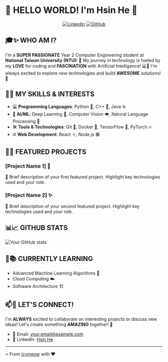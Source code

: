 # 🚀 HELLO WORLD! I'm Hsin He 🎉

<div align="center">
  
  [![LinkedIn](https://img.shields.io/badge/LinkedIn-0077B5?style=for-the-badge&logo=linkedin&logoColor=white)](https://www.linkedin.com/in/hsin-he-123456789/)
  [![GitHub](https://img.shields.io/badge/GitHub-100000?style=for-the-badge&logo=github&logoColor=white)](https://github.com/icymeow)
  
</div>

## 🎓✨ WHO AM I?
I'm a **SUPER PASSIONATE** Year 2 Computer Engineering student at **National Taiwan University (NTU)**! 🎯 My journey in technology is fueled by my **LOVE** for coding and **FASCINATION** with Artificial Intelligence! 💻🤖 I'm always excited to explore new technologies and build **AWESOME** solutions! 🚀

## 💪🔥 MY SKILLS & INTERESTS
- 💻 **Programming Languages**: Python 🐍, C++ 🚀, Java ☕
- 🤖 **AI/ML**: Deep Learning 🧠, Computer Vision 👁️, Natural Language Processing 📝
- 🛠️ **Tools & Technologies**: Git 🐙, Docker 🐳, TensorFlow 🤖, PyTorch 🔥
- 🌐 **Web Development**: React ⚛️, Node.js 🟢

## 🚀🌟 FEATURED PROJECTS

### [Project Name 1] 🎯
📝 Brief description of your first featured project. Highlight key technologies used and your role.

### [Project Name 2] ✨
📝 Brief description of your second featured project. Highlight key technologies used and your role.

## 📊📈 GITHUB STATS
![Your GitHub stats](https://github-readme-stats.vercel.app/api?username=icymeow&show_icons=true&theme=radical)

## 🌱📚 CURRENTLY LEARNING
- Advanced Machine Learning Algorithms 🧠
- Cloud Computing ☁️
- Software Architecture 🏗️

## 📫💬 LET'S CONNECT!
I'm **ALWAYS** excited to collaborate on interesting projects or discuss new ideas! Let's create something **AMAZING** together! 🎉

- 📧 Email: [your.email@example.com](mailto:your.email@example.com)
- 💼 LinkedIn: [Hsin He](https://www.linkedin.com/in/hsin-he-123456789/)

---

⭐️ From [icymeow](https://github.com/icymeow) with ❤️
